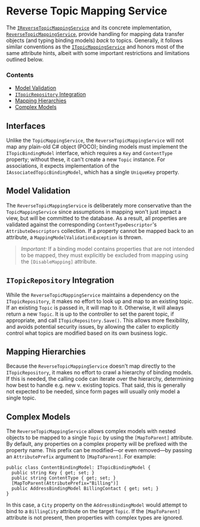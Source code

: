 ﻿# Reverse Topic Mapping Service
The [`IReverseTopicMappingService`](IReverseTopicMappingService.cs) and its concrete implementation, [`ReverseTopicMappingService`](ReverseTopicMappingService.cs), provide handling for mapping data transfer objects (and typing binding models) _back_ to topics. Generally, it follows similar conventions as the [`ITopicMappingService`](../README.md) and honors most of the same attribute hints, albeit with some important restrictions and limitations outlined below.

### Contents
- [Model Validation](#model-validation)
- [`ITopicRepository` Integration](#itopicrepository-integration)
- [Mapping Hierarchies](#mapping-hierarchies)
- [Complex Models](#complex-models)

## Interfaces
Unlike the `TopicMappingService`, the `ReverseTopicMappingService` will not map any plain-old C# object (POCO); binding models must implement the `ITopicBindingModel` interface, which requires a `Key` and `ContentType` property; without these, it can't create a new `Topic` instance. For associations, it expects implementation of the `IAssociatedTopicBindingModel`, which has a single `UniqueKey` property.

## Model Validation
The `ReverseTopicMappingService` is deliberately more conservative than the `TopicMappingService` since assumptions in mapping won't just impact a view, but will be committed to the database.  As a result, all properties are validated against the corresponding `ContentTypeDescriptor`'s `AttributeDescriptors` collection. If a property cannot be mapped back to an attribute, a `MappingModelValidationException` is thrown.

> _Important:_ If a binding model contains properties that are not intended to be mapped, they must explicitly be excluded from mapping using the `[DisableMapping]` attribute.

## `ITopicRepository` Integration
While the `ReverseTopicMappingService` maintains a dependency on the `ITopicRepository`, it makes no effort to look up and map to an existing topic. If an existing `Topic` is passed in, it will map to it. Otherwise, it will always return a new `Topic`. It is up to the controller to set the parent topic, if appropriate, and call `ITopicRepository.Save()`. This allows more flexibility, and avoids potential security issues, by allowing the caller to explicitly control what topics are modified based on its own business logic.

## Mapping Hierarchies
Because the `ReverseTopicMappingService` doesn't map directly to the `ITopicRepository`, it makes no effort to crawl a hierarchy of binding models. If this is needed, the calling code can iterate over the hierarchy, determining how best to handle e.g. new v. existing topics. That said, this is generally not expected to be needed, since form pages will usually only model a single topic.

## Complex Models
The `ReverseTopicMappingService` allows complex models with nested objects to be mapped to a single `Topic` by using the `[MapToParent]` attribute. By default, any properties on a complex property will be prefixed with the property name. This prefix can be modified—or even removed—by passing an `AttributePrefix` argument to `[MapToParent]`. For example:
```
public class ContentBindingModel: ITopicBindingModel {
  public string Key { get; set; }
  public string ContentType { get; set; }
  [MapToParent(AttributePrefix="Billing")]
  public AddressBindingModel BillingContact { get; set; }
}
```
In this case, a `City` property on the `AddressBindingModel` would attempt to bind to a `BillingCity` attribute on the target `Topic`. If the `[MapToParent]` attribute is not present, then properties with complex types are ignored.
